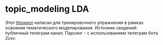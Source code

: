 # topic_modeling LDA
Этот [блокнот](https://github.com/albordunos/topic_modeling/blob/main/LDA_TG_CSV.ipynb) написан для тренировочного упражнения в рамках освоения тематического моделирования.
Источник сведений: публичный телеграм канал.
Парсинг - с использованием телеграм бота 2csv.
